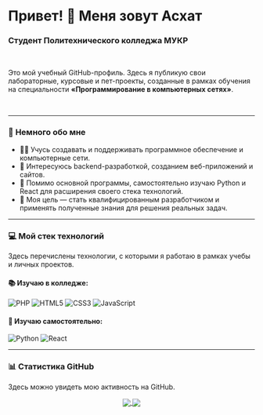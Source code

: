 # Привет! 👋 Меня зовут Асхат
### Студент Политехнического колледжа МУКР

<br>

Это мой учебный GitHub-профиль. Здесь я публикую свои лабораторные, курсовые и пет-проекты, созданные в рамках обучения на специальности **«Программирование в компьютерных сетях»**.

<br>

---

### 🔭 **Немного обо мне**

- 👨‍💻 Учусь создавать и поддерживать программное обеспечение и компьютерные сети.
- 🚀 Интересуюсь backend-разработкой, созданием веб-приложений и сайтов.
- 🌱 Помимо основной программы, самостоятельно изучаю Python и React для расширения своего стека технологий.
- 🎯 Моя цель — стать квалифицированным разработчиком и применять полученные знания для решения реальных задач.

---

### 💻 **Мой стек технологий**

Здесь перечислены технологии, с которыми я работаю в рамках учебы и личных проектов.

#### 📚 Изучаю в колледже:
<p>
  <img src="https://img.shields.io/badge/PHP-777BB4?style=for-the-badge&logo=php&logoColor=white" alt="PHP"/>
  <img src="https://img.shields.io/badge/HTML5-E34F26?style=for-the-badge&logo=html5&logoColor=white" alt="HTML5"/>
  <img src="https://img.shields.io/badge/CSS3-1572B6?style=for-the-badge&logo=css3&logoColor=white" alt="CSS3"/>
  <img src="https://img.shields.io/badge/JavaScript-F7DF1E?style=for-the-badge&logo=javascript&logoColor=black" alt="JavaScript"/>
</p>

#### 🌱 Изучаю самостоятельно:
<p>
  <img src="https://img.shields.io/badge/Python-3776AB?style=for-the-badge&logo=python&logoColor=white" alt="Python"/>
  <img src="https://img.shields.io/badge/React-20232A?style=for-the-badge&logo=react&logoColor=61DAFB" alt="React"/>
</p>

---

### 📊 **Статистика GitHub**

Здесь можно увидеть мою активность на GitHub.

<p align="center">
  <a href="https://github.com/anuraghazra/github-readme-stats">
    <img align="center" src="https://github-readme-stats.vercel.app/api?username=dlya-colledga&show_icons=true&locale=ru&theme=vision-friendly-dark&hide_border=true" />
  </a>
  <a href="https://github.com/anuraghazra/github-readme-stats">
    <img align="center" src="https://github-readme-stats.vercel.app/api/top-langs/?username=dlya-colledga&layout=compact&locale=ru&theme=vision-friendly-dark&hide_border=true" />
  </a>
</p>
